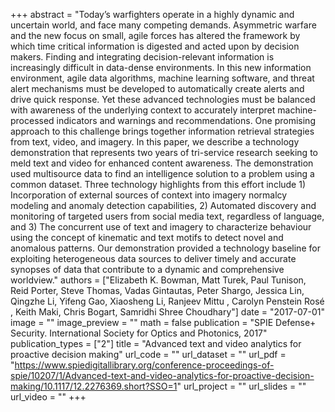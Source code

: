 +++
abstract = "Today’s warfighters operate in a highly dynamic and uncertain world, and face many competing demands. Asymmetric warfare and the new focus on small, agile forces has altered the framework by which time critical information is digested and acted upon by decision makers. Finding and integrating decision-relevant information is increasingly difficult in data-dense environments. In this new information environment, agile data algorithms, machine learning software, and threat alert mechanisms must be developed to automatically create alerts and drive quick response. Yet these advanced technologies must be balanced with awareness of the underlying context to accurately interpret machine-processed indicators and warnings and recommendations. One promising approach to this challenge brings together information retrieval strategies from text, video, and imagery. In this paper, we describe a technology demonstration that represents two years of tri-service research seeking to meld text and video for enhanced content awareness. The demonstration used multisource data to find an intelligence solution to a problem using a common dataset. Three technology highlights from this effort include 1) Incorporation of external sources of context into imagery normalcy modeling and anomaly detection capabilities, 2) Automated discovery and monitoring of targeted users from social media text, regardless of language, and 3) The concurrent use of text and imagery to characterize behaviour using the concept of kinematic and text motifs to detect novel and anomalous patterns. Our demonstration provided a technology baseline for exploiting heterogeneous data sources to deliver timely and accurate synopses of data that contribute to a dynamic and comprehensive worldview."
authors = ["Elizabeth K. Bowman, Matt Turek, Paul Tunison, Reid Porter, Steve Thomas, Vadas Gintautas, Peter Shargo, Jessica Lin, Qingzhe Li, Yifeng Gao, Xiaosheng Li, Ranjeev Mittu , Carolyn Penstein Rosé , Keith Maki, Chris Bogart, Samridhi Shree Choudhary"]
date = "2017-07-01"
image = ""
image_preview = ""
math = false
publication = "SPIE Defense+ Security. International Society for Optics and Photonics, 2017"
publication_types = ["2"]
title = "Advanced text and video analytics for proactive decision making"
url_code = ""
url_dataset = ""
url_pdf = "https://www.spiedigitallibrary.org/conference-proceedings-of-spie/10207/1/Advanced-text-and-video-analytics-for-proactive-decision-making/10.1117/12.2276369.short?SSO=1"
url_project = ""
url_slides = ""
url_video = ""
+++